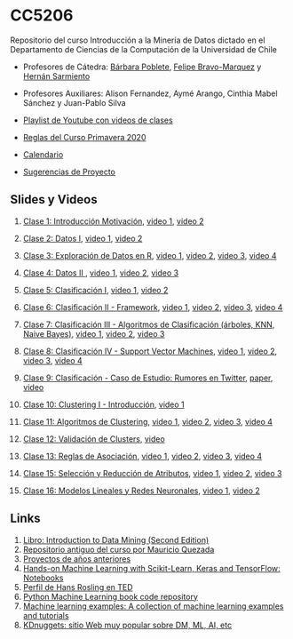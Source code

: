 # CC5206
Repositorio del curso Introducción a la Minería de Datos dictado en el Departamento de Ciencias de la Computación de la Universidad de Chile

* Profesores de Cátedra: [Bárbara Poblete](https://www.barbara.cl/), [Felipe Bravo-Marquez](https://felipebravom.com/) y [Hernán Sarmiento](https://scholar.google.com/citations?user=LlvbtQ0AAAAJ&hl=es)

* Profesores Auxiliares:  Alison Fernandez, Aymé Arango, Cinthia Mabel Sánchez y Juan-Pablo Silva 

* [Playlist de Youtube con videos de clases](https://www.youtube.com/playlist?list=PLppKo85eGXiV4yFfmP0jBdYbaS_YATrH-)

* [Reglas del Curso Primavera 2020](reglas_curso.md)

* [Calendario](calendario.md)

* [Sugerencias de Proyecto](sugerencias_proyecto.md)

## Slides y Videos

1. [Clase 1: Introducción Motivación](slides/Clase_1_Introduccion_motivacion.pdf), [video 1](https://youtu.be/suD-27ms_5o), [video 2](https://youtu.be/W4SBNw25mbA)

1. [Clase 2: Datos I](slides/Clase_2_datos_I.pdf), [video 1](https://youtu.be/8k4OhCwbUaw), [video 2](https://youtu.be/sjaUw6Z_fSM)

1. [Clase 3: Exploración de Datos en R](slides/Clase_3_explora.pdf), [video 1](https://youtu.be/uR72B2V8D2I), [video 2](https://youtu.be/LA_HD9g-oDc), [video 3](https://youtu.be/StnwJITvXZ8), [video 4](https://youtu.be/Rt4n5Wzp6T8) 

1. [Clase 4: Datos II ](slides/Clase_4_datos_II.pdf), [video 1](https://youtu.be/dna-cTk8x8Q), [video 2](https://youtu.be/eOeO0j66z48), [video 3](https://youtu.be/5WCvDjMnVCA)

1. [Clase 5: Clasificación I](slides/Clase_5_clasi_I.pdf),  [video 1](https://youtu.be/7amHLK32KI0), [video 2](https://youtu.be/aTYfUO9H8zo) 

1. [Clase 6: Clasificación II - Framework](slides/Clase_6_clasi_frame.pdf), [video 1](https://youtu.be/Qwf4ek3hu5II), [video 2](https://youtu.be/6COlYpXIJ3E), [video 3](https://youtu.be/r9femoCAG4I), [video 4](https://youtu.be/jZSjKbAHusM)  

1. [Clase 7: Clasificación III - Algoritmos de Clasificación (árboles, KNN, Naive Bayes)](slides/Clase_7_clasi_algo.pdf), [video 1](https://youtu.be/zhoc268wmhw), [video 2](https://youtu.be/rqLO8m86cyA), [video 3](https://youtu.be/deQk6HAvZuY)

1. [Clase 8: Clasificación IV - Support Vector Machines](slides/Clase_8_clasi_SVM.pdf), [video 1](https://youtu.be/M1tLHIIBjKo), [video 2](https://youtu.be/uJHT5S-_Za8), [video 3](https://youtu.be/CivX23oLexY), [video 4](https://youtu.be/pJBu_8cGtp0) 

1. [Clase 9: Clasificación - Caso de Estudio: Rumores en Twitter](https://prezi.com/r6xefyatyuwg/information-credibility-on-twitter/), [paper](slides/Clase_9_caso_estudio_.pdf),  [video](https://youtu.be/eV9HpEYeqZY)

1. [Clase 10: Clustering I - Introducción](slides/Clase_10_clustering_intro.pdf), [video 1](https://www.youtube.com/watch?v=WUYl6p4fd8c)

1. [Clase 11: Algoritmos de Clustering](slides/Clase_11_alg_clustering.pdf), [video 1](https://youtu.be/Y0Yjzr3EnO8), [video 2](https://youtu.be/1JJcU7BM3Pw), [video 3](https://youtu.be/p-rUJ6jSFgI), [video 4](https://youtu.be/AijoN3xNUxg)

1. [Clase 12: Validación de Clusters](slides/Clase_12_validacion_clustering.pdf), [video](https://youtu.be/6afhlI4tY8I)

1. [Clase 13: Reglas de Asociación](slides/Clase_13_reglas.pdf), [video 1](https://youtu.be/rJetotSy5Eg), [video 2](https://youtu.be/sCsfNowiCIE), [video 3](https://youtu.be/__pQDM-1MlM), [video 4](https://youtu.be/b1r1iMhlds4)  

1. [Clase 15: Selección y Reducción de Atributos](slides/Clase_15_atributos.pdf), [video 1](https://youtu.be/qFk4bvpV11Y), [video 2](https://youtu.be/ZZDHtarvaAk), [video 3](https://youtu.be/LtcLAJGRoh4)

1. [Clase 16: Modelos Lineales y Redes Neuronales](slides/Clase_16_regresiones.pdf), [video 1](https://youtu.be/ojNcvVpF_g0), [video 2](https://youtu.be/m44ofYuaRiI)

   


## Links
1. [Libro: Introduction to Data Mining (Second Edition)](https://www-users.cs.umn.edu/~kumar001/dmbook/index.php)
2. [Repositorio antiguo del curso por Mauricio Quezada](https://github.com/mquezada/uchile-cc5206)
3. [Proyectos de años anteriores](https://prisma.dcc.uchile.cl/cursoMD/)
3. [Hands-on Machine Learning with Scikit-Learn, Keras and TensorFlow: Notebooks](https://github.com/ageron/handson-ml2)
4. [Perfil de Hans Rosling en TED](https://www.ted.com/speakers/hans_rosling)
5. [Python Machine Learning book code repository](https://github.com/rasbt/python-machine-learning-book)
6. [Machine learning examples: A collection of machine learning examples and tutorials](https://github.com/lazyprogrammer/machine_learning_examples)
7. [KDnuggets: sitio Web muy popular sobre DM, ML, AI, etc](https://www.kdnuggets.com/)
